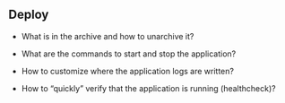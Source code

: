 ## Deploy 

- What is in the archive and how to unarchive it?

- What are the commands to start and stop the application?

- How to customize where the application logs are written?

- How to “quickly” verify that the application is running (healthcheck)?
